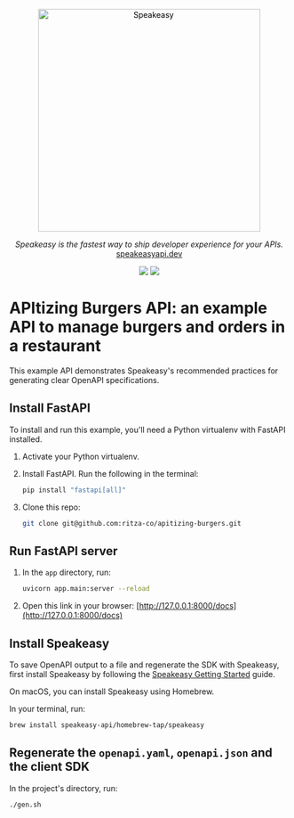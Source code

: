 <p align="center">
  <a href="https://speakeasyapi.dev">
    <img alt="Speakeasy" title="Speakeasy" src="https://user-images.githubusercontent.com/68016351/196461357-fcb8d90f-cd67-498e-850f-6146c58d0114.png" width="400" style="color: black">
  </a>
</p>

<p align="center">
  <i>Speakeasy is the fastest way to ship developer experience for your APIs.</i><br/>
  <a href="https://speakeasyapi.dev/">speakeasyapi.dev</a>
</p>

<p align="center">
<img src="https://img.shields.io/badge/FastAPI-005571?style=for-the-badge&logo=fastapi">
<img src="https://img.shields.io/badge/python-3670A0?style=for-the-badge&logo=python&logoColor=ffdd54">
</p>

<h1>
 APItizing Burgers API: an example API to manage burgers and orders in a restaurant
</h1>

</div>

This example API demonstrates Speakeasy's recommended practices for generating clear OpenAPI specifications.

## Install FastAPI

To install and run this example, you'll need a Python virtualenv with FastAPI installed.

1. Activate your Python virtualenv.
2. Install FastAPI. Run the following in the terminal:

    ```bash
    pip install "fastapi[all]"
    ```

3. Clone this repo:

    ```bash
    git clone git@github.com:ritza-co/apitizing-burgers.git
    ```

## Run FastAPI server

1. In the `app` directory, run:

    ```bash
    uvicorn app.main:server --reload
    ```

2. Open this link in your browser: [http://127.0.0.1:8000/docs](http://127.0.0.1:8000/docs)

## Install Speakeasy

To save OpenAPI output to a file and regenerate the SDK with Speakeasy, first install Speakeasy by following the [Speakeasy Getting Started](https://speakeasyapi.dev/docs/product-reference/speakeasy-cli/getting-started/) guide.

On macOS, you can install Speakeasy using Homebrew.

In your terminal, run:

```bash
brew install speakeasy-api/homebrew-tap/speakeasy
```

## Regenerate the `openapi.yaml`, `openapi.json` and the client SDK

In the project's directory, run:

```bash
./gen.sh
```
